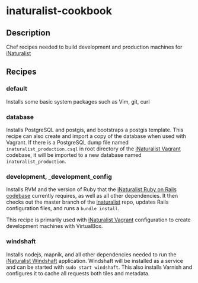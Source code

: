 # inaturalist-cookbook

## Description

Chef recipes needed to build development and production machines for [iNaturalist](http://www.inaturalist.org/)

## Recipes

### default

Installs some basic system packages such as Vim, git, curl

### database

Installs PostgreSQL and postgis, and bootstraps a postgis template. This recipe can also create and import a copy of the database when used with Vagrant. If there is a PostgreSQL dump file named `inaturalist_production.csql` in root directory of the [iNaturalist Vagrant](https://github.com/pleary/inaturalist-vagrant) codebase, it will be imported to a new database named `inaturalist_production`.

### development, _development_config

Installs RVM and the version of Ruby that the [iNaturalist Ruby on Rails codebase](https://github.com/inaturalist/inaturalist) currently requires, as well as all other dependencies. It then checks out the master branch of the [inaturalist](https://github.com/inaturalist/inaturalist) repo, updates Rails configuration files, and runs a `bundle install`.

This recipe is primarily used with [iNaturalist Vagrant](https://github.com/pleary/inaturalist-vagrant) configuration to create development machines with VirtualBox.

### windshaft

Installs nodejs, mapnik, and all other dependencies needed to run the [iNaturalist Windshaft](https://github.com/inaturalist/Windshaft-inaturalist) application. Windshaft will be installed as a service and can be started with `sudo start windshaft`. This also installs Varnish and configures it to cache all requests both tiles and metadata.
